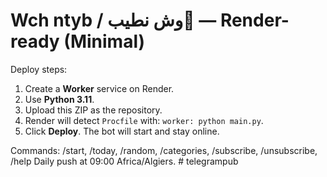 # Wch ntyb / وش نطيب🍲 — Render-ready (Minimal)

Deploy steps:
1) Create a **Worker** service on Render.
2) Use **Python 3.11**.
3) Upload this ZIP as the repository.
4) Render will detect `Procfile` with: `worker: python main.py`.
5) Click **Deploy**. The bot will start and stay online.

Commands: /start, /today, /random, /categories, /subscribe, /unsubscribe, /help
Daily push at 09:00 Africa/Algiers.
#   t e l e g r a m p u b  
 
